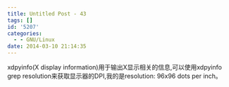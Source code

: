 ```yaml
---
title: Untitled Post - 43
tags: []
id: '5207'
categories:
  - - GNU/Linux
date: 2014-03-10 21:14:35
---
```


xdpyinfo(X display information)用于输出X显示相关的信息,可以使用xdpyinfo grep resolution来获取显示器的DPI,我的是resolution: 96x96 dots per inch。